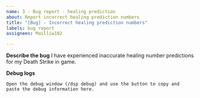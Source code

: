 ```yaml
---
name: 3 - Bug report - healing prediction
about: Report incorrect healing prediction numbers
title: "[Bug] - Incorrect healing prediction numbers"
labels: bug report
assignees: Mailliw102

---
```


**Describe the bug**
I have experienced inaccurate healing number predictions for my Death Strike in game.

**Debug logs**
```
Open the debug window (/dsp debug) and use the button to copy and paste the debug information here.
```

